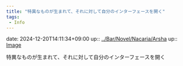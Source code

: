 ```yaml
---
title: "特異なものが生まれて、それに対して自分のインターフェースを開く"
tags:
 - Info
---
```


date: 2024-12-20T14:11:34+09:00
up:: [../Bar/Novel/Nacaria/Arsha](../Bar/Novel/Nacaria/Arsha.md)
up:: [Image](../Bar/Novel/Topics/Image.md)

特異なものが生まれて、それに対して自分のインターフェースを開く